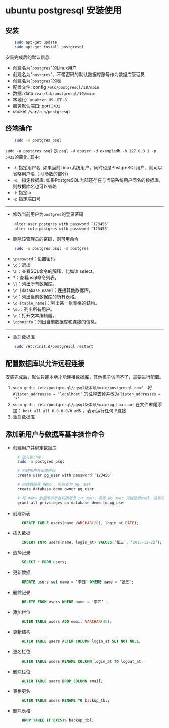 # ubuntu postgresql 安装使用

## 安装

```sh
    sudo apt-get update
    sudo apt-get install postgresql
```

安装完成后的默认信息:

* 创建名为"`postgres`"的Linux用户
* 创建名为"`postgres`"、不带密码的默认数据库账号作为数据库管理员
* 创建名为"`postgres`"的表
* 配置文件: config `/etc/postgresql/10/main`
* 数据:  data `/var/lib/postgresql/10/main`
* 本地化: locale `en_US.UTF-8`
* 服务默认端口: port `5432`
* socket `/var/run/postgresql`

## 终端操作

```bash
    sudo -u postgres psql
```

`sudo -u postgres psql` 是 `psql -U dbuser -d exampledb -h 127.0.0.1 -p 5432`的简化, 其中:

* `-U` 指定用户名, 如果当前Linux系统用户，同时也是PostgreSQL用户，则可以省略用户名（-U参数的部分）
* `-d`　指定数据库, 如果PostgreSQL内部还存在与当前系统用户同名的数据库，则数据库名也可以省略
* `-h` 指定ip
* `-p` 指定端口号

---

* 修改当前用户为`postgres`的登录密码

```bash
    alter user postgres with password ’123456‘
    alter role postgres with password ‘123456’
```

* 删除该管理员的密码，则可用命令

```bash
    sudo -u postgres psql -d postgres
```

* `\password`：设置密码
* `\q`：退出
* `\h`：查看SQL命令的解释，比如\h select。
* `?`：查看psql命令列表。
* `\l`：列出所有数据库。
* `\c [database_name]`：连接其他数据库。
* `\d`：列出当前数据库的所有表格。
* `\d [table_name]`：列出某一张表格的结构。
* `\du`：列出所有用户。
* `\e`：打开文本编辑器。
* `\conninfo`：列出当前数据库和连接的信息。

---

* 重启数据库

```bash
    sudo /etc/init.d/postgresql restart
```

## 配置数据库以允许远程连接

安装完成后，默认只能本地才能连接数据库，其他机子访问不了，需要进行配置。

1. `sudo gedit /etc/postgresql/pgsql版本号/main/postgresql.conf`　将 `#listen_addresses = ‘localhost’` 的注释去掉并改为 `listen_addresses = ‘*’`
2. `sudo gedit /etc/postgresql/pgsql版本号/main/pg_hba.conf` 在文件末尾添加： `host all all 0.0.0.0/0 md5` ，表示运行任何IP连接
3. 重启数据库

## 添加新用户与数据库基本操作命令

* 创建用户并绑定数据库

  ```bash
    # 进入客户端：
    sudo -u postgres psql

    # 创建用户并设置密码
    create user pg_user with password ‘123456’

    # 创建数据库 demo ，所有者为 pg_user
    create database demo owner pg_user

    # 将 demo 数据库的所有权限赋予 pg_user，否则 pg_user 只能登录psql，没有任何数据库操作权限：
    grant all privileges on database demo to pg_user
  ```

* 创建新表

    ```sql
        CREATE TABLE users(name VARCHAR(20), login_at DATE);
    ```

* 插入数据

    ```sql
        INSERT INTO users(name, login_at) VALUES(‘张三’, ‘2013-12-22’);
    ```

* 选择记录

    ```sql
        SELECT * FROM users;
    ```

* 更新数据

    ```sql
        UPDATE users set name = ‘李四’ WHERE name = ‘张三’;
    ```

* 删除记录

    ```sql
        DELETE FROM users WHERE name = ‘李四’ ;
    ```

* 添加栏位

    ```sql
        ALTER TABLE users ADD email VARCHAR(40);
    ```

* 更新结构

    ```sql
        ALTER TABLE users ALTER COLUMN login_at SET NOT NULL;
    ```

* 更名栏位

    ```sql
        ALTER TABLE users RENAME COLUMN login_at TO logout_at;
    ```

* 删除栏位

    ```sql
        ALTER TABLE users DROP COLUMN email;
    ```

* 表格更名

    ```sql
        ALTER TABLE users RENAME TO backup_tbl;
    ```

* 删除表格

    ```sql
        DROP TABLE IF EXISTS backup_tbl;
    ```
